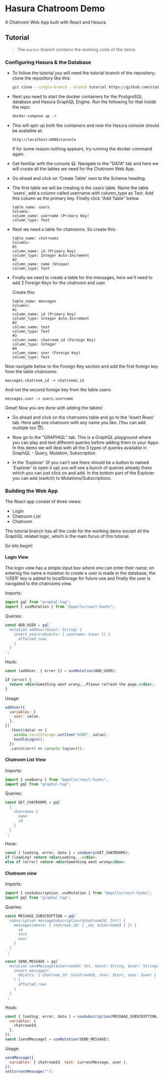# Hasura Chatroom Demo

A Chatroom Web App built with React and Hasura.

## Tutorial

> The `master` branch contains the working code of the demo

### Configuring Hasura & the Database

- To follow the tutorial you will need the tutorial branch of the repository; clone the repository like this:

  ```bash
  git clone --single-branch --branch tutorial https://github.com/statebait/hasura-chatroom-demo.git
  ```

- Next you need to start the docker containers for the PostgreSQL database and Hasura GraphQL Engine. Run the following for that inside the repo:

  ```bash
  docker-compose up -d
  ```

- This will spin up both the containers and now the Hasura console should be avalaible at:

  ```
  http://localhost:8080/console
  ```

  If for some reason nothing appears, try running the docker command again.

- Get familiar with the console 😃. Navigate to the "DATA" tab and here we will create all the tables we need for the Chatroom Web App.

- Go ahead and click on 'Create Table' next to the Schema heading.

- The first table we will be creating is the users table. Name the table 'users', add a column called username with column_type as Text. Add this column as the primary key. Finally click "Add Table" below.

  ```
  table_name: users
  Columns:
  column_name: username (Primary Key)
  column_type: Text
  ```

- Next we need a table for chatrooms. So create this:

  ```
  table_name: chatrooms
  Columns:
  #1
  column_name: id (Primary Key)
  column_type: Integer Auto-Increment
  #2
  column_name: name (Unique)
  column_type: Text
  ```

- Finally we need to create a table for the messages, here we'll need to add 2 Foreign Keys for the chatroom and user.

  Create this:

  ```
  table_name: messages
  Columns:
  #1
  column_name: id (Primary Key)
  column_type: Integer Auto-Increment
  #2
  column_name: text
  column_type: Text
  #3
  column_name: chatroom_id (Foreign Key)
  column_type: Integer
  #4
  column_name: user (Foreign Key)
  column_type: Text
  ```

Now navigate below to the Foreign Key section and add the first foreign key from the table chatrooms:

```
messages.chatroom_id -> chatrooms.id
```

And not the second foreign key from the table users:

```
messages.user -> users.username
```

Great! Now you are done with adding the tables!

- Go ahead and click on the chatrooms table and go to the 'Insert Rows' tab. Here add one chatroom with any name you like. (You can add multiple too 😇).

- Now go to the "GRAPHIQL" tab. This is a GraphQL playground where you can play and test different queries before adding them to your Apps. In this demo we will deal with all the 3 types of queries available in GraphQL - Query, Mutation, Subscription.

- In the 'Explorer' (If you can't see there should be a button to named 'Explorer' to open it up) you will see a bunch of queries already there which you can just click on and add. In the bottom part of the Explorer you can add (switch) to Mutations/Subscriptions.

### Building the Web App

The React app consist of three views:

- Login
- Chatroom List
- Chatroom

The tutorial branch has all the code for the working demo except all the GraphQL related logic, which is the main focus of this tutorial.

So lets begin!

#### Login View

The login view has a simple input box where one can enter their name; on entering the name a mutation to create a user is made in the database, the 'USER' key is added to localStorage for future use and finally the user is navigated to the chatrooms view.

Imports:

```jsx
import gql from "graphql-tag";
import { useMutation } from "@apollo/react-hooks";
```

Queries:

```jsx
const ADD_USER = gql`
  mutation addUser($user: String) {
    insert_users(objects: { username: $user }) {
      affected_rows
    }
  }
`;
```

Hook:

```jsx
const [addUser, { error }] = useMutation(ADD_USER);

if (error) {
  return <div>Something went wrong...Please refresh the page.</div>;
}
```

Usage:

```jsx
addUser({
  variables: {
    user: value,
  },
})
  .then((data) => {
    window.localStorage.setItem("USER", value);
    handleLogin();
  })
  .catch((err) => console.log(err));
```

#### Chatroom List View

Imports:

```jsx
import { useQuery } from "@apollo/react-hooks";
import gql from "graphql-tag";
```

Queries:

```jsx
const GET_CHATROOMS = gql`
  {
    chatrooms {
      name
      id
    }
  }
`;
```

Hook:

```jsx
const { loading, error, data } = useQuery(GET_CHATROOMS);
if (loading) return <div>Loading...</div>;
else if (error) return <div>Something went wrong</div>;
```

#### Chatroom view

Imports:

```jsx
import { useSubscription, useMutation } from "@apollo/react-hooks";
import gql from "graphql-tag";
```

Queries:

```jsx
const MESSAGE_SUBSCRIPTION = gql`
  subscription messageSubscription($chatroomId: Int!) {
    messages(where: { chatroom_id: { _eq: $chatroomId } }) {
      id
      text
      user
    }
  }
`;

const SEND_MESSAGE = gql`
  mutation sendMessage($chatroomId: Int, $text: String, $user: String) {
    insert_messages(
      objects: { chatroom_id: $chatroomId, text: $text, user: $user }
    ) {
      affected_rows
    }
  }
`;
```

Hook:

```jsx
const { loading, error, data } = useSubscription(MESSAGE_SUBSCRIPTION, {
  variables: {
    chatroomId,
  },
});
const [sendMessage] = useMutation(SEND_MESSAGE);
```

Usage:

```jsx
sendMessage({
  variables: { chatroomId, text: currentMessage, user },
});
setCurrentMessage("");
```
